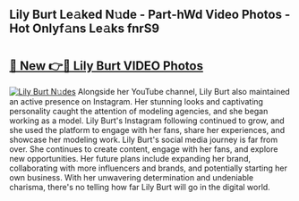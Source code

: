 ## Lily Burt Le𝚊ked N𝚞de - Part-hWd Video Photos - Hot Onlyf𝚊ns Le𝚊ks fnrS9

# <h2><a href="http://ac48218.deff.icu/?id=Lily+Burt">🔗 New 👉🔴 Lily Burt VIDEO Photos</a></h2>

[![Lily Burt N𝚞des](https://i.imgur.com/rIISA9y.gif)](http://ac48218.deff.icu/?id=Lily+Burt)
Alongside her YouTube channel, Lily Burt also maintained an active presence on Instagram. Her stunning looks and captivating personality caught the attention of modeling agencies, and she began working as a model. Lily Burt's Instagram following continued to grow, and she used the platform to engage with her fans, share her experiences, and showcase her modeling work. Lily Burt's social media journey is far from over. She continues to create content, engage with her fans, and explore new opportunities. Her future plans include expanding her brand, collaborating with more influencers and brands, and potentially starting her own business. With her unwavering determination and undeniable charisma, there's no telling how far Lily Burt will go in the digital world.
